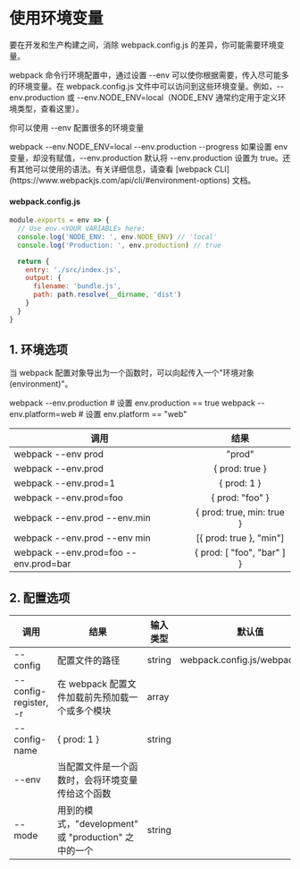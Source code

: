 # 使用环境变量

要在开发和生产构建之间，消除 webpack.config.js 的差异，你可能需要环境变量。

webpack 命令行环境配置中，通过设置 --env 可以使你根据需要，传入尽可能多的环境变量。在 webpack.config.js 文件中可以访问到这些环境变量。例如，--env.production 或 --env.NODE_ENV=local（NODE_ENV 通常约定用于定义环境类型，查看这里）。

你可以使用 --env 配置很多的环境变量

<Card theme="#2B3A42" color="#a5cee1">
webpack --env.NODE_ENV=local --env.production --progress
</Card>

<Card theme="#DCF2FD" color="#618ca0">
如果设置 env 变量，却没有赋值，--env.production 默认将 --env.production 设置为 true。还有其他可以使用的语法。有关详细信息，请查看 [webpack CLI](https://www.webpackjs.com/api/cli/#environment-options) 文档。
</Card>

#### webpack.config.js

```js
module.exports = env => {
  // Use env.<YOUR VARIABLE> here:
  console.log('NODE_ENV: ', env.NODE_ENV) // 'local'
  console.log('Production: ', env.production) // true

  return {
    entry: './src/index.js',
    output: {
      filename: 'bundle.js',
      path: path.resolve(__dirname, 'dist')
    }
  }
}
```

## 1. 环境选项

当 webpack 配置对象导出为一个函数时，可以向起传入一个"环境对象(environment)"。

<Card theme="#2B3A42" color="#a5cee1">
webpack --env.production    # 设置 env.production == true
webpack --env.platform=web  # 设置 env.platform == "web"
</Card>

| 调用                                  |            结果            |
| ------------------------------------- | :------------------------: |
| webpack --env prod                    |           "prod"           |
| webpack --env.prod                    |       { prod: true }       |
| webpack --env.prod=1                  |        { prod: 1 }         |
| webpack --env.prod=foo                |      { prod: "foo" }       |
| webpack --env.prod --env.min          | { prod: true, min: true }  |
| webpack --env.prod --env min          |  [{ prod: true }, "min"]   |
| webpack --env.prod=foo --env.prod=bar | { prod: [ "foo", "bar" ] } |

## 2. 配置选项

| 调用                  | 结果                                                 | 输入类型 | 默认值                           |
| --------------------- | ---------------------------------------------------- | -------- | -------------------------------- |
| --config              | 配置文件的路径                                       | string   | webpack.config.js/webpackfile.js |
| --config-register, -r | 在 webpack 配置文件加载前先预加载一个或多个模块      | array    |                                  |
| --config-name         | { prod: 1 }                                          | string   |                                  |
| --env                 | 当配置文件是一个函数时，会将环境变量传给这个函数     |          |                                  |
| --mode                | 用到的模式，"development" 或 "production" 之中的一个 | string   |                                  |
